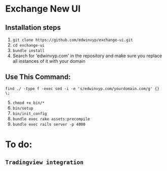 # Exchange New UI

## Installation steps

1. `git clone https://github.com/edwinvyp/exchange-ui.git`
2. `cd exchange-ui`
3. `bundle install`
4. Search for 'edwinvyp.com' in the repository and make sure you replace all instances of it with your domain
 ## Use This Command:
 `find ./ -type f -exec sed -i -e 's/edwinvyp.com/yourdomain.com/g' {} \;`

5. `chmod +x bin/*`
6. `bin/setup`
7. `bin/init_config`
8. `bundle exec rake assets:precompile`
9. `bundle exec rails server -p 4000`


# To do: 
## `Tradingview integration`


